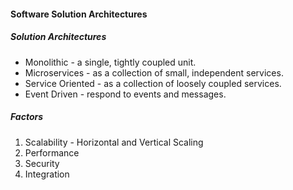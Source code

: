 #### Software Solution Architectures
##### Solution Architectures
- Monolithic - a single, tightly coupled unit. 
- Microservices - as a collection of small, independent services. 
- Service Oriented - as a collection of loosely coupled services. 
- Event Driven - respond to events and messages. 

##### Factors
1. Scalability - Horizontal and Vertical Scaling 
2. Performance 
3. Security 
4. Integration  

